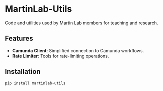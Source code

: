 # MartinLab-Utils
Code and utilities used by Martin Lab members for teaching and research.

## Features
- **Camunda Client**: Simplified connection to Camunda workflows.
- **Rate Limiter**: Tools for rate-limiting operations.

## Installation
```bash
pip install martinlab-utils